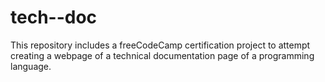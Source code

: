 # tech--doc
This repository includes a freeCodeCamp certification project to attempt creating a webpage of a technical documentation page of a programming language.